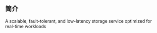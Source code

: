 ## 简介

A scalable, fault-tolerant, and low-latency storage service optimized for real-time workloads